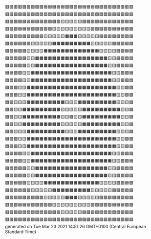 🟥🟥🟥🟥🟪🟪🟪🟪🟪🟦🟦🟦🟦🟦🟩🟩🟩🟦🟦🟦🟦🟦🟪🟪🟪🟪🟪🟥🟥🟥  
🟥🟥🟪🟪🟪🟪🟪🟦🟦🟦🟦🟩🟩🟩🟩🟩🟩🟩🟩🟩🟦🟦🟦🟦🟪🟪🟪🟪🟪🟥  
🟥🟪🟪🟪🟦🟦🟦🟦🟦🟩🟩🟩🟩🟨🟨🟨🟨🟨🟩🟩🟩🟩🟦🟦🟦🟦🟦🟪🟪🟪  
🟥🟪🟪🟦🟦🟦🟩🟩🟩🟩🟩🟨🟨🟨🟨🟨🟨🟨🟨🟨🟩🟩🟩🟩🟩🟦🟦🟦🟪🟪  
🟪🟪🟦🟦🟩🟩🟩🟩🟩🟨🟨🟨🟨🟨🟧🟧🟧🟨🟨🟨🟨🟨🟩🟩🟩🟩🟩🟦🟦🟪  
🟪🟪🟦🟦🟩🟩🟨🟨🟨🟨🟨🟧🟧🟧🟧🟧🟧🟧🟧🟧🟨🟨🟨🟨🟨🟩🟩🟦🟦🟪  
🟪🟪🟦🟩🟩🟨🟨🟨🟨🟧🟧🟧🟧🟧🟧🟧🟧🟧🟧🟧🟧🟧🟨🟨🟨🟨🟩🟩🟦🟪  
🟪🟦🟦🟩🟩🟨🟨🟧🟧🟧🟧🟧🟧🟧🟧🟧🟧🟧🟧🟧🟧🟧🟧🟧🟨🟨🟩🟩🟦🟦  
🟪🟦🟦🟩🟩🟨🟨🟧🟧🟧🟧🟧🟧🟧🟧🟧🟧🟧🟧🟧🟧🟧🟧🟧🟨🟨🟩🟩🟦🟦  
🟦🟦🟩🟩🟨🟨🟧🟧🟧🟧🟧🟧🟧🟧🟧🟧🟧🟧🟧🟧🟧🟧🟧🟧🟧🟨🟨🟩🟩🟦  
🟦🟦🟩🟩🟨🟨🟧🟧🟧🟧🟧🟧🟧🟧🟧🟧🟧🟧🟧🟧🟧🟧🟧🟧🟧🟨🟨🟩🟩🟦  
🟦🟩🟩🟨🟨🟧🟧🟧🟧🟧🟧🟧🟧🟧🟧🟧🟧🟧🟧🟧🟧🟧🟧🟧🟧🟧🟨🟨🟩🟩  
🟦🟩🟩🟨🟨🟧🟧🟧🟧🟧🟧🟧🟧🟧🟧🟧🟧🟧🟧🟧🟧🟧🟧🟧🟧🟧🟨🟨🟩🟩  
🟦🟩🟨🟨🟨🟧🟧🟧🟧🟧🟧🟧🟧🟧🟨🟨🟨🟧🟧🟧🟧🟧🟧🟧🟧🟧🟨🟨🟨🟩  
🟩🟩🟨🟨🟧🟧🟧🟧🟧🟧🟧🟧🟧🟨🟨🟨🟨🟨🟧🟧🟧🟧🟧🟧🟧🟧🟧🟨🟨🟩  
🟩🟩🟨🟨🟧🟧🟧🟧🟧🟧🟧🟧🟧🟨🟨🟩🟨🟨🟧🟧🟧🟧🟧🟧🟧🟧🟧🟨🟨🟩  
🟩🟩🟨🟨🟧🟧🟧🟧🟧🟧🟧🟧🟧🟨🟨🟨🟨🟨🟧🟧🟧🟧🟧🟧🟧🟧🟧🟨🟨🟩  
🟦🟩🟨🟨🟨🟧🟧🟧🟧🟧🟧🟧🟧🟧🟨🟨🟨🟧🟧🟧🟧🟧🟧🟧🟧🟧🟨🟨🟨🟩  
🟦🟩🟩🟨🟨🟧🟧🟧🟧🟧🟧🟧🟧🟧🟧🟧🟧🟧🟧🟧🟧🟧🟧🟧🟧🟧🟨🟨🟩🟩  
🟦🟩🟩🟨🟨🟧🟧🟧🟧🟧🟧🟧🟧🟧🟧🟧🟧🟧🟧🟧🟧🟧🟧🟧🟧🟧🟨🟨🟩🟩  
🟦🟦🟩🟩🟨🟨🟧🟧🟧🟧🟧🟧🟧🟧🟧🟧🟧🟧🟧🟧🟧🟧🟧🟧🟧🟨🟨🟩🟩🟦  
🟦🟦🟩🟩🟨🟨🟧🟧🟧🟧🟧🟧🟧🟧🟧🟧🟧🟧🟧🟧🟧🟧🟧🟧🟧🟨🟨🟩🟩🟦  
🟪🟦🟦🟩🟩🟨🟨🟧🟧🟧🟧🟧🟧🟧🟧🟧🟧🟧🟧🟧🟧🟧🟧🟧🟨🟨🟩🟩🟦🟦  
🟪🟦🟦🟩🟩🟨🟨🟧🟧🟧🟧🟧🟧🟧🟧🟧🟧🟧🟧🟧🟧🟧🟧🟧🟨🟨🟩🟩🟦🟦  
🟪🟪🟦🟩🟩🟨🟨🟨🟨🟧🟧🟧🟧🟧🟧🟧🟧🟧🟧🟧🟧🟧🟨🟨🟨🟨🟩🟩🟦🟪  
🟪🟪🟦🟦🟩🟩🟨🟨🟨🟨🟨🟧🟧🟧🟧🟧🟧🟧🟧🟧🟨🟨🟨🟨🟨🟩🟩🟦🟦🟪  
🟪🟪🟦🟦🟩🟩🟩🟩🟩🟨🟨🟨🟨🟨🟧🟧🟧🟨🟨🟨🟨🟨🟩🟩🟩🟩🟩🟦🟦🟪  
🟥🟪🟪🟦🟦🟦🟩🟩🟩🟩🟩🟨🟨🟨🟨🟨🟨🟨🟨🟨🟩🟩🟩🟩🟩🟦🟦🟦🟪🟪  
🟥🟪🟪🟪🟦🟦🟦🟦🟦🟩🟩🟩🟩🟨🟨🟨🟨🟨🟩🟩🟩🟩🟦🟦🟦🟦🟦🟪🟪🟪  
🟥🟥🟪🟪🟪🟪🟪🟦🟦🟦🟦🟩🟩🟩🟩🟩🟩🟩🟩🟩🟦🟦🟦🟦🟪🟪🟪🟪🟪🟥  
generated on Tue Mar 23 2021 14:51:26 GMT+0100 (Central European Standard Time)  
